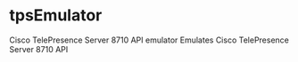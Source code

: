 tpsEmulator
===========

Cisco TelePresence Server 8710 API emulator
Emulates Cisco TelePresence Server 8710 API
